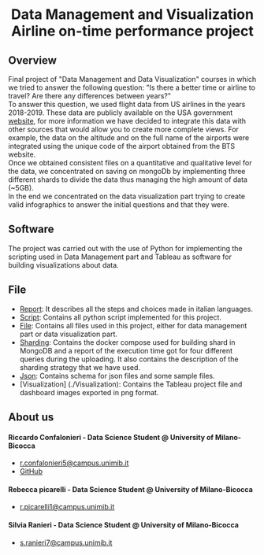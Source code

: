 

<h1 align="center">Data Management and Visualization <br /> Airline on-time performance project </h1>

## Overview
Final project of "Data Management and Data Visualization" courses in which we tried to answer the following question:  "Is there a better time or airline to travel? Are there any differences between years?" <br />
To answer this question, we used flight data from US airlines in the years 2018-2019. These data are publicly available on the USA government [website](https://www.bts.gov/), for more information we have decided to integrate this data with other sources that would allow you to create more complete views. For example, the data on the altitude and on the full name of the airports were integrated using the unique code of the airport obtained from the BTS website. <br />
Once we obtained consistent files on a quantitative and qualitative level for the data, we concentrated on saving on mongoDb by implementing three different shards to divide the data thus managing the high amount of data (~5GB). <br />
In the end we concentrated on the data visualization part trying to create valid infographics to answer the initial questions and that they were.

## Software
The project was carried out with the use of Python for implementing the scripting used in Data Management part and Tableau as software for building visualizations about data.

## File
  * [Report](./Report/report.pdf): It describes all the steps and choices made in italian languages.
  * [Script](./script): Contains all python script implemented for this project.
  * [File](./CSV-File): Contains all files used in this project, either for data management part or data visualization part.
  * [Sharding](./MongoDB-sharding): Contains the docker compose used for building shard in MongoDB and a report of the execution time got for four different queries during the uploading. It also contains the description of the sharding strategy that we have used.
  * [Json](./Json-schema): Contains schema for json files and some sample files.
  * [Visualization] (./Visualization): Contains the Tableau project file and dashboard images exported in png format.
## About us

#### Riccardo Confalonieri - Data Science Student @ University of Milano-Bicocca
  * r.confalonieri5@campus.unimib.it
  * [GitHub](https://github.com/rconfa)

#### Rebecca picarelli - Data Science Student @ University of Milano-Bicocca
  * r.picarelli1@campus.unimib.it

#### Silvia Ranieri - Data Science Student @ University of Milano-Bicocca
  * s.ranieri7@campus.unimib.it
